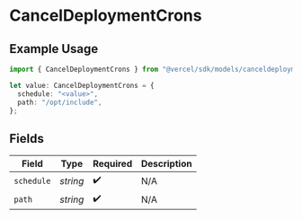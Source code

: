 # CancelDeploymentCrons

## Example Usage

```typescript
import { CancelDeploymentCrons } from "@vercel/sdk/models/canceldeploymentop.js";

let value: CancelDeploymentCrons = {
  schedule: "<value>",
  path: "/opt/include",
};
```

## Fields

| Field              | Type               | Required           | Description        |
| ------------------ | ------------------ | ------------------ | ------------------ |
| `schedule`         | *string*           | :heavy_check_mark: | N/A                |
| `path`             | *string*           | :heavy_check_mark: | N/A                |